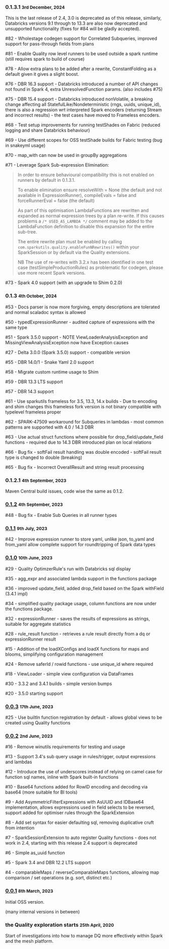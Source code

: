 ### 0.1.3.1 <small>3rd December, 2024</small>

This is the last release of 2.4, 3.0 is deprecated as of this release, similarly, Databricks versions 9.1 through to 13.3 are also now deprecated and unsupported functionality (fixes for #84 will be gladly accepted).

#82 - Wholestage codegen support for Correlated Subqueries, improved support for pass-through fields from plans

#81 - Enable Quality row level runners to be used outside a spark runtime (still requires spark to build of course)

#78 - Allow extra plans to be added after a rewrite, ConstantFolding as a default given it gives a slight boost.

#76 - DBR 16.3 support - Databricks introduced a number of API changes not found in Spark 4, extra UnresolvedFunction params. (also includes #75)

#75 - DBR 15.4 support - Databricks introduced nonVolatile, a breaking change affecting all StatefulLike/Nondeterministic (rngs, uuids, unique_id), there is also a regression wrt interpreted Spark encoders (returning Stream and incorrect results) - the test cases have moved to Frameless encoders.

#68 - Test setup improvements for running testShades on Fabric (reduced logging and share Databricks behaviour)

#69 - Use different scopes for OSS testShade builds for Fabric testing (bug in snakeyml usage)

#70 - map_with can now be used in groupBy aggregations

#71 - Leverage Spark Sub-expression Elimination:

> In order to ensure behavioural compatibility this is not enabled on runners by default in 0.1.3.1.
> 
> To enable elimination ensure resolveWith = None (the default and not available in ExpressionRunner), compileEvals = false and forceRunnerEval = false (the default)
> 
> As part of this optimisation LambdaFunctions are rewritten and expanded as normal expression trees by a plan re-write. If this causes problems a `/* USED_AS_LAMBDA */` comment may be added to the LambdaFunction definition to disable this expansion for the entire sub-tree. 
> 
> The entire rewrite plan must be enabled by calling `com.sparkutils.quality.enableFunNRewrites()` within your SparkSession or by default via the Quality extensions.
> 
> NB The use of re-writes with 3.2.x has been identified in one test case (testSimpleProductionRules) as problematic for codegen, please use more recent Spark versions.

#73 - Spark 4.0 support (with an upgrade to Shim 0.2.0)

### 0.1.3 <small>4th October, 2024</small>

#53 - Docs parser is now more forgiving, empty descriptions are tolerated and normal scaladoc syntax is allowed

#50 - typedExpressionRunner - audited capture of expressions with the same type

#51 - Spark 3.5.0 support - NOTE ViewLoaderAnalysisException and MissingViewAnalysisException now have Exception causes

#27 - Delta 3.0.0 (Spark 3.5.0) support - compatible version

#55 - DBR 14.0/1 - Snake Yaml 2.0 support

#58 - Migrate custom runtime usage to Shim

#59 - DBR 13.3 LTS support

#57 - DBR 14.3 support

#61 - Use sparkutils frameless for 3.5, 13.3, 14.x builds - Due to encoding and shim changes this frameless fork version is not binary compatible with typelevel frameless proper 

#62 - SPARK-47509 workaround for Subqueries in lambdas - most common patterns are supported with 4.0 / 14.3 DBR

#63 - Use actual struct functions where possible for drop_field/update_field functions - required due to 14.3 DBR introduced plan on local relations

#66 - Bug fix - softFail result handling was double encoded - softFail result type is changed to double (breaking)

#65 - Bug fix - Incorrect OverallResult and string result processing  

### 0.1.2.1 <small>4th September, 2023</small>

Maven Central build issues, code wise the same as 0.1.2.

### [0.1.2](https://github.com/sparkutils/quality/milestone/7?closed=1) <small>4th September, 2023</small>

#48 - Bug fix - Enable Sub Queries in all runner types

### [0.1.1](https://github.com/sparkutils/quality/milestone/6?closed=1) <small>9th July, 2023</small>

#42 - Improve expression runner to store yaml, unlike json, to_yaml and from_yaml allow complete support for roundtripping of Spark data types

### [0.1.0](https://github.com/sparkutils/quality/milestone/3?closed=1) <small>10th June, 2023</small>

#29 - Quality OptimzerRule's run with Databricks sql display

#35 - agg_expr and associated lambda support in the functions package 

#36 - improved update_field, added drop_field based on the Spark withField (3.4.1 impl)

#34 - simplified quality package usage, column functions are now under the functions package.

#32 - expressionRunner - saves the results of expressions as strings, suitable for aggregate statistics

#28 - rule_result function - retrieves a rule result directly from a dq or expressionRunner result

#15 - Addition of the loadXConfigs and loadX functions for maps and blooms, simplifying configuration management

#24 - Remove saferId / rowid functions - use unique_id where required 

#18 - ViewLoader - simple view configuration via DataFrames  

#30 - 3.3.2 and 3.4.1 builds - simple version bumps

#20 - 3.5.0 starting support

### [0.0.3](https://github.com/sparkutils/quality/milestone/5?closed=1) <small>17th June, 2023</small>

#25 - Use builtIn function registration by default - allows global views to be created using Quality functions

### [0.0.2](https://github.com/sparkutils/quality/milestone/2?closed=1) <small>2nd June, 2023</small>

#16 - Remove winutils requirements for testing and usage

#13 - Support 3.4's sub query usage in rules/trigger, output expressions and lambdas 

#12 - Introduce the use of underscores instead of relying on camel case for function sql names, inline with Spark built-in functions

#10 - Base64 functions added for RowID encoding and decoding via base64 (more suitable for BI tools)

#9 - Add AsymmetricFilterExpressions with AsUUID and IDBase64 implementation, allows expressions used in field selects to be reversed, support added for optimiser rules through the SparkExtension 

#8 - Add set syntax for easier defaulting sql, removing duplicative cruft from intention

#7 - SparkSessionExtension to auto register Quality functions - does not work in 2.4, starting with this release 2.4 support is deprecated

#6 - Simple as_uuid function

#5 - Spark 3.4 and DBR 12.2 LTS support

#4 - comparableMaps / reverseComparableMaps functions, allowing map comparison / set operations (e.g. sort, distinct etc.)

### [0.0.1](https://github.com/sparkutils/quality/milestone/1?closed=1) <small>8th March, 2023</small>

Initial OSS version.

(many internal versions in between)

### the Quality exploration starts <small>25th April, 2020</small>

Start of investigations into how to manage DQ more effectively within Spark and the mesh platform.
